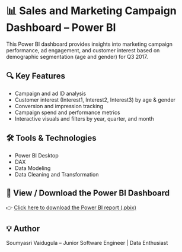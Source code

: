 
# 📊 Sales and Marketing Campaign Dashboard – Power BI

This Power BI dashboard provides insights into marketing campaign performance, ad engagement, and customer interest based on demographic segmentation (age and gender) for Q3 2017.

## 🔍 Key Features
- Campaign and ad ID analysis
- Customer interest (Interest1, Interest2, Interest3) by age & gender
- Conversion and impression tracking
- Campaign spend and performance metrics
- Interactive visuals and filters by year, quarter, and month

## 🛠️ Tools & Technologies
- Power BI Desktop
- DAX
- Data Modeling
- Data Cleaning and Transformation

## 🔗 View / Download the Power BI Dashboard
👉 [Click here to download the Power BI report (.pbix)](https://drive.google.com/file/d/your-file-id/view?usp=sharing)

## 💡 Author
Soumyasri Vaidugula – Junior Software Engineer | Data Enthusiast
